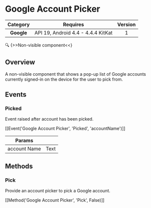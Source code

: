 # Google Account Picker

| Category | Requires | Version |
|:--------:|:-------:|:--------:|
|**Google**|<span class="chip chip-any">API 19, Android 4.4 - 4.4.4 KitKat</span>|<span class="chip chip-number">1</span>|

:mag: {>>Non-visible component<<}

## Overview

A non-visible component that shows a pop-up list of Google accounts currently signed-in on the device for the user to pick from.

## Events

### Picked

Event raised after account has been picked.

[[Event('Google Account Picker', 'Picked', 'accountName')]]

| Params | []() |
|--------|------|
|account Name|<span class="chip chip-text">Text</span>|


## Methods

### Pick

Provide an account picker to pick a Google account.

[[Method('Google Account Picker', 'Pick', False)]]
